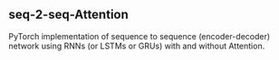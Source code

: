 ## seq-2-seq-Attention

PyTorch implementation of sequence to sequence (encoder-decoder) network using RNNs (or LSTMs or GRUs) with and without Attention.
